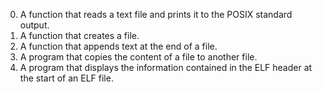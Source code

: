 0. A function that reads a text file and prints it to the POSIX standard output.
1. A function that creates a file.
2. A function that appends text at the end of a file.
3. A program that copies the content of a file to another file.
4. A program that displays the information contained in the ELF header at the start of an ELF file.
